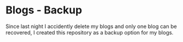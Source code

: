 # Blogs - Backup

Since last night I accidently delete my blogs and only one blog can be recovered, I created this repository as a backup option for my blogs.
